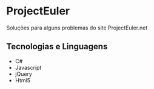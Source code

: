 # ProjectEuler

Soluções para alguns problemas do site ProjectEuler.net

## Tecnologias e Linguagens

* C#
* Javascript
* jQuery
* Html5


